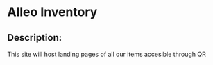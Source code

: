 # Alleo Inventory

## Description:

This site will host landing pages of all our items accesible through QR
